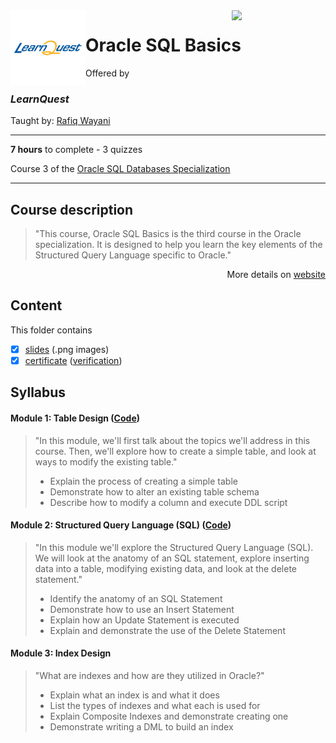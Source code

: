 <a href="https://www.coursera.org/learn/oracle-sql-basics">
  <img src="/img/Oracle_SQL_logo.avif" width="150" align="right">
</a>

<img src="/img/LearnQuest_logo.png" width="120" align="left">

# Oracle SQL Basics

Offered by 
### *LearnQuest*

Taught by: [Rafiq Wayani](https://www.coursera.org/instructor/~76307871)

---

**7 hours** to complete - 3 quizzes

Course 3 of the [Oracle SQL Databases Specialization](../) 

---

## Course description

>"This course, Oracle SQL Basics is the third course in the Oracle specialization. It is designed to help you learn the key elements of the Structured Query Language specific to Oracle."

<p align="right">More details on <a href="https://www.coursera.org/learn/oracle-sql-basics">website</a></p>

## Content
This folder contains 
- [x] [slides](./Slides) (.png images)
- [x] [certificate](./Coursera_Certificate_Oracle_Database_Platform.pdf) ([verification](https://coursera.org/verify/JF4E4HXR8788))

## Syllabus

#### Module 1: Table Design ([Code](./Codes/module1.sql))

>"In this module, we'll first talk about the topics we'll address in this course. Then, we'll explore how to create a simple table, and look at ways to modify the existing table."
>- Explain the process of creating a simple table
>- Demonstrate how to alter an existing table schema
>- Describe how to modify a column and execute DDL script

#### Module 2: Structured Query Language (SQL) ([Code](./Codes/module1.sql))

>"In this module we'll explore the Structured Query Language (SQL). We will look at the anatomy of an SQL statement, explore inserting data into a table, modifying existing data, and look at the delete statement."
>- Identify the anatomy of an SQL Statement
>- Demonstrate how to use an Insert Statement
>- Explain how an Update Statement is executed
>- Explain and demonstrate the use of the Delete Statement

#### Module 3: Index Design

>"What are indexes and how are they utilized in Oracle?"
>- Explain what an index is and what it does
>- List the types of indexes and what each is used for
>- Explain Composite Indexes and demonstrate creating one
>- Demonstrate writing a DML to build an index

